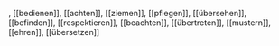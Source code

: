 , [[bedienen]], [[achten]], [[ziemen]], [[pflegen]], [[übersehen]], [[befinden]], [[respektieren]], [[beachten]], [[übertreten]], [[mustern]], [[ehren]], [[übersetzen]]